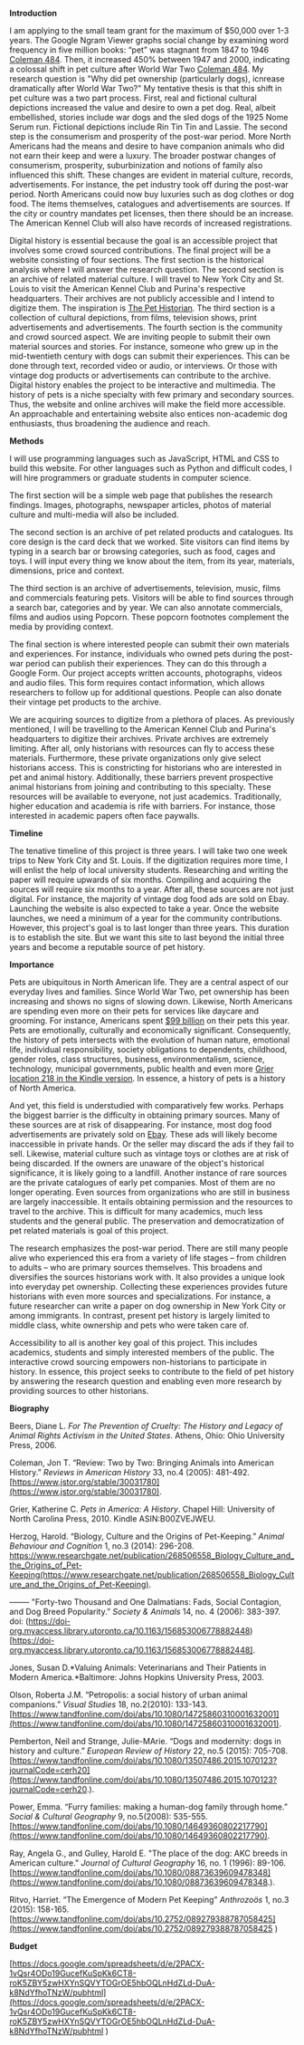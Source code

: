 **Introduction** 

I am applying to the small team grant for the maximum of $50,000 over 1-3 years. The Google Ngram Viewer graphs social change by examining word frequency in five million books: “pet” was stagnant from 1847 to 1946 [Coleman 484](https://www.jstor.org/stable/30031780). Then, it increased 450% between 1947 and 2000, indicating a colossal shift in pet culture after World War Two [Coleman 484](https://www.jstor.org/stable/30031780). My research question is "Why did pet ownership (particularly dogs), icnrease dramatically after World War Two?" My tentative thesis is that this shift in pet culture was a two part process. First, real and fictional cultural depictions increased the value and desire to own a pet dog. Real, albeit embellished, stories include war dogs and the sled dogs of the 1925 Nome Serum run. Fictional depictions include Rin Tin Tin and Lassie. The second step is the consumerism and prosperity of the post-war period. More North Americans had the means and desire to have companion animals who did not earn their keep and were a luxury. The broader postwar changes of consumerism, prosperity, suburbinization and notions of family also influenced this shift. These changes are evident in material culture, records, advertisements. For instance, the pet industry took off during the post-war period. North Americans could now buy luxuries such as dog clothes or dog food. The items themselves, catalogues and advertisements are sources. If the city or country mandates pet licenses, then there should be an increase. The American Kennel Club will also have records of increased registrations. 

Digital history is essential because the goal is an accessible project that involves some crowd sourced contributions. The final project will be a website consisting of four sections. The first section is the historical analysis where I will answer the research question. The second section is an archive of related material culture. I will travel to New York City and St. Louis to visit the American Kennel Club and Purina's respective headquarters. Their archives are not publicly accessible and I intend to digitize them. The inspiration is [The Pet Historian](https://thepethistorian.com/). The third section is a collection of cultural depictions, from films, television shows, print advertisements and advertisements. The fourth section is the community and crowd sourced aspect. We are inviting people to submit their own material sources and stories. For instance, someone who grew up in the mid-twentieth century with dogs can submit their experiences. This can be done through text, recorded video or audio, or interviews. Or those with vintage dog products or advertisements can contribute to the archive. Digital history enables the project to be interactive and multimedia. The history of pets is a niche specialty with few primary and secondary sources. Thus, the website and online archives will make the field more accessible. An approachable and entertaining website also entices non-academic dog enthusiasts, thus broadening the audience and reach.

**Methods**

I will use programming languages such as JavaScript, HTML and CSS to build this website. For other languages such as Python and difficult codes, I will hire programmers or graduate students in computer science. 

The first section will be a simple web page that publishes the research findings. Images, photographs, newspaper articles, photos of material culture and multi-media will also be included. 

The second section is an archive of pet related products and catalogues. Its core design is the card deck that we worked. Site visitors can find items by typing in a search bar or browsing categories, such as food, cages and toys. I will input every thing we know about the item, from its year, materials, dimensions, price and context.  

The third section is an archive of advertisements, television, music, films and commercials featuring pets. Visitors will be able to find sources through a search bar, categories and by year. We can also annotate commercials, films and audios using Popcorn. These popcorn footnotes complement the media by providing context.

The final section is where interested people can submit their own materials and experiences. For instance, individuals who owned pets during the post-war period can publish their experiences. They can do this through a Google Form. Our project accepts written accounts, photographs, videos and audio files. This form requires contact information, which allows researchers to follow up for additional questions. People can also donate their vintage pet products to the archive.

We are acquiring sources to digitize from a plethora of places. As previously mentioned, I will be travelling to the American Kennel Club and Purina's headquarters to digitize their archives. Private archives are extremely limiting. After all, only historians with resources can fly to access these materials. Furthermore, these private organizations only give select historians access. This is constricting for historians who are interested in pet and animal history. Additionally, these barriers prevent prospective animal historians from joining and contributing to this specialty. These resources will be available to everyone, not just academics. Traditionally, higher education and academia is rife with barriers. For instance, those interested in  academic papers often face paywalls.

**Timeline**

The tenative timeline of this project is three years. I will take two one week trips to New York City and St. Louis. If the digitization requires more time, I will enlist the help of local university students. Researching and writing the paper will require upwards of six months. Compiling and acquiring the sources will require six months to a year. After all, these sources are not just digital. For instance, the majority of vintage dog food ads are sold on Ebay. Launching the website is also expected to take a year. Once the website launches, we need a minimum of a year for the community contributions. However, this project's goal is to last longer than three years. This duration is to establish the site. But we want this site to last beyond the initial three years and become a reputable source of pet history.

**Importance**

Pets are ubiquitous in North American life. They are a central aspect of our everyday lives and families. Since World War Two, pet ownership has been increasing and shows no signs of slowing down. Likewise, North Americans are spending even more on their pets for services like daycare and grooming. For instance, Americans spent [$99 billion](https://www.americanpetproducts.org/press_industrytrends.asp) on their pets this year. Pets are emotionally, culturally and economically significant. Consequently, the history of pets intersects with the evolution of human nature, emotional life, individual responsibility, society obligations to dependents, childhood, gender roles, class structures, business, environmentalism, science, technology, municipal governments, public health and even more [Grier location 218 in the Kindle version](https://www.amazon.ca/Pets-America-Katherine-C-Grier-ebook/dp/B00ZVEJWEU/ref=sr_1_1?dchild=1&keywords=pets+in+america+a+history&qid=1608873788&sr=8-1). In essence, a history of pets is a history of North America. 

And yet, this field is understudied with comparatively few works. Perhaps the biggest barrier is the difficulty in obtaining primary sources. Many of these sources are at risk of disappearing. For instance, most dog food advertisements are privately sold on [Ebay](https://www.ebay.com/sch/i.html?_from=R40&_trksid=p2380057.m570.l1313&_nkw=dog+food+ad&_sacat=0). These ads will likely become inaccessible in private hands. Or the seller may discard the ads if they fail to sell. Likewise, material culture such as vintage toys or clothes are at risk of being discarded. If the owners are unaware of the object's historical significance, it is likely going to a landfill. Another instance of rare sources are the private catalogues of early pet companies. Most of them are no longer operating. Even sources from organizations who are still in business are largely inaccessible. It entails obtaining permission and the resources to travel to the archive. This is difficult for many academics, much less students and the general public. The preservation and democratization of pet related materials is goal of this project.

The research emphasizes the post-war period. There are still many people alive who experienced this era from a variety of life stages – from children to adults – who are primary sources themselves. This broadens and diversifies the sources historians work with. It also provides a unique look into everyday pet ownership. Collecting these experiences provides future historians with even more sources and specializations. For instance, a future researcher can write a paper on dog ownership in New York City or among immigrants. In contrast, present pet history is largely limited to middle class, white ownership and pets who were taken care of.

Accessibility to all is another key goal of this project. This includes academics, students and simply interested members of the public. The interactive crowd sourcing empowers non-historians to participate in history. In essence, this project seeks to contribute to the field of pet history by answering the research question and enabling even more research by providing sources to other historians.

**Biography**

Beers, Diane L. *For The Prevention of Cruelty: The History and Legacy of Animal Rights Activism in the United States*. Athens, Ohio: Ohio University Press, 2006.

Coleman, Jon T. “Review: Two by Two: Bringing Animals into American History.” *Reviews in American History* 33, no.4 (2005): 481-492.[https://www.jstor.org/stable/30031780](https://www.jstor.org/stable/30031780). 

Grier, Katherine C. *Pets in America: A History*. Chapel Hill: University of North Carolina Press, 2010. Kindle ASIN:B00ZVEJWEU.

Herzog, Harold. “Biology, Culture and the Origins of Pet-Keeping.” *Animal Behaviour and Cognition* 1, no.3 (2014): 296-208. https://www.researchgate.net/publication/268506558_Biology_Culture_and_the_Origins_of_Pet-Keeping(https://www.researchgate.net/publication/268506558_Biology_Culture_and_the_Origins_of_Pet-Keeping). 

––––– "Forty-two Thousand and One Dalmatians: Fads, Social Contagion, and Dog Breed Popularity.”  *Society & Animals* 14, no. 4 (2006): 383-397. doi: (https://doi-org.myaccess.library.utoronto.ca/10.1163/156853006778882448)[https://doi-org.myaccess.library.utoronto.ca/10.1163/156853006778882448].

Jones, Susan D.*Valuing Animals: Veterinarians and Their Patients in Modern America.*Baltimore: Johns Hopkins University Press, 2003.

Olson, Roberta J.M. “Petropolis: a social history of urban animal companions.” *Visual Studies* 18, no.2(2010): 133-143. [https://www.tandfonline.com/doi/abs/10.1080/14725860310001632001](https://www.tandfonline.com/doi/abs/10.1080/14725860310001632001). 

Pemberton, Neil and Strange, Julie-MArie. “Dogs and modernity: dogs in history and culture.” *European Review of History* 22, no.5 (2015): 705-708. 
[https://www.tandfonline.com/doi/abs/10.1080/13507486.2015.1070123?journalCode=cerh20](https://www.tandfonline.com/doi/abs/10.1080/13507486.2015.1070123?journalCode=cerh20.). 

Power, Emma. “Furry families: making a human-dog family through home.” *Social & Cultural 
Geography* 9, no.5(2008): 535-555. [https://www.tandfonline.com/doi/abs/10.1080/14649360802217790](https://www.tandfonline.com/doi/abs/10.1080/14649360802217790). 

Ray, Angela G., and Gulley, Harold E. "The place of the dog: AKC breeds in American culture." *Journal of Cultural Geography* 16, no. 1 (1996): 89-106. [https://www.tandfonline.com/doi/abs/10.1080/08873639609478348](https://www.tandfonline.com/doi/abs/10.1080/08873639609478348.). 

Ritvo, Harriet. “The Emergence of Modern Pet Keeping” *Anthrozoös* 1, no.3 (2015): 158-165. [https://www.tandfonline.com/doi/abs/10.2752/089279388787058425](https://www.tandfonline.com/doi/abs/10.2752/089279388787058425 )

**Budget**

[https://docs.google.com/spreadsheets/d/e/2PACX-1vQsr4ODo19GucefKuSpKk6CT8-roK5ZBY5zwHXYnSQVYTOGrOE5hbOQLnHdZLd-DuA-k8NdYfhoTNzW/pubhtml](https://docs.google.com/spreadsheets/d/e/2PACX-1vQsr4ODo19GucefKuSpKk6CT8-roK5ZBY5zwHXYnSQVYTOGrOE5hbOQLnHdZLd-DuA-k8NdYfhoTNzW/pubhtml
)
